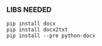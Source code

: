 ### LIBS NEEDED

```pip install docx
pip install docx
pip install docx2txt
pip install --pre python-docx
```